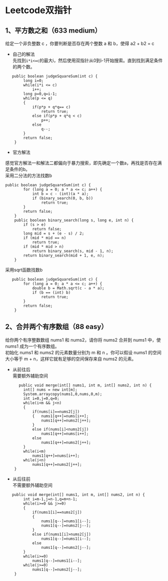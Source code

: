 Leetcode双指针
====
1、平方数之和（633 medium）
---
给定一个非负整数 c ，你要判断是否存在两个整数 a 和 b，使得 a2 + b2 = c <br>
* 自己的解法<br>
先找到```i*i<=c```的最大i，然后使用双指针从0到i-1开始搜索。直到找到满足条件的两个数。<br>
```
   public boolean judgeSquareSum(int c) {
        long i=0;
        while(i*i <= c)
            i++;
        long p=0,q=i-1;
        while(p <= q)
        {
            if(p*p + q*q== c)
                return true;
            else if(p*p + q*q < c)
                p++;
            else
                q--;
        } 
        return false;
    }
```
* 官方解法<br>

感觉官方解法一和解法二都偏向于暴力搜索，即先确定一个数a，再找是否存在满足条件的b。<br>
采用二分法的方法找数b <br>
```
public boolean judgeSquareSum(int c) {
        for (long a = 0; a * a <= c; a++) {
            int b = c - (int)(a * a);
            if (binary_search(0, b, b))
                return true;
        }
        return false;
    }
    public boolean binary_search(long s, long e, int n) {
        if (s > e)
            return false;
        long mid = s + (e - s) / 2;
        if (mid * mid == n)
            return true;
        if (mid * mid > n)
            return binary_search(s, mid - 1, n);
        return binary_search(mid + 1, e, n);
    }
```
采用sqrt函数找数b <br>
```
   public boolean judgeSquareSum(int c) {
        for (long a = 0; a * a <= c; a++) {
            double b = Math.sqrt(c - a * a);
            if (b == (int) b)
                return true;
        }
        return false;
    }
```
2、合并两个有序数组（88 easy）
---
给你两个有序整数数组 nums1 和 nums2，请你将 nums2 合并到 nums1 中，使 nums1 成为一个有序数组。<br>
初始化 nums1 和 nums2 的元素数量分别为 m 和 n 。你可以假设 nums1 的空间大小等于 m + n，这样它就有足够的空间保存来自 nums2 的元素。<br>
* 从前往后<br>
需要额外辅助空间<br>
```
      public void merge(int[] nums1, int m, int[] nums2, int n) {
        int[] nums = new int[m];
        System.arraycopy(nums1,0,nums,0,m);
        int i=0,j=0,q=0;
        while(i<m && j<n)
        {
            if(nums[i]==nums2[j])
            {   nums1[q++]=nums[i++];
                nums1[q++]=nums2[j++];
            }
            else if(nums[i]<nums2[j])
                nums1[q++]=nums[i++];
            else
                nums1[q++]=nums2[j++];
        }
        while(i<m)
            nums1[q++]=nums[i++];
        while(j<n)
            nums1[q++]=nums2[j++];
    }
```
* 从后往前<br>
不需要额外辅助空间<br>
```
   public void merge(int[] nums1, int m, int[] nums2, int n) {
        int i=m-1,j=n-1,q=m+n-1;
        while(i>=0 && j>=0)
        {
            if(nums1[i]==nums2[j])
            {
                nums1[q--]=nums1[i--];
                nums1[q--]=nums2[j--];
            }
            else if(nums1[i]>nums2[j])
                nums1[q--]=nums1[i--];
            else
                nums1[q--]=nums2[j--];
        }
        while(i>=0)
            nums1[q--]=nums1[i--];
        while(j>=0)
            nums1[q--]=nums2[j--];
    }
```

